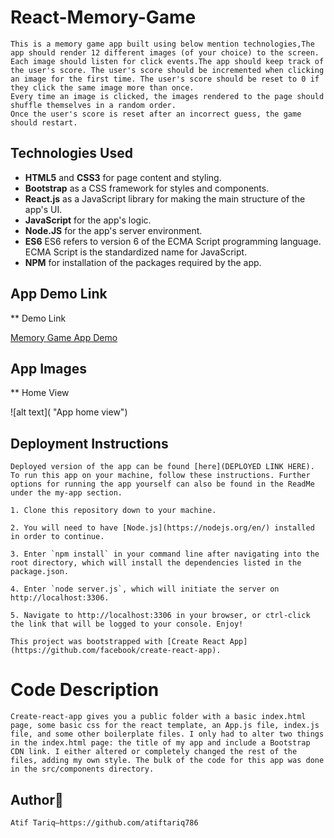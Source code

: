 #   React-Memory-Game
    
    This is a memory game app built using below mention technologies,The app should render 12 different images (of your choice) to the screen. Each image should listen for click events.The app should keep track of the user's score. The user's score should be incremented when clicking an image for the first time. The user's score should be reset to 0 if they click the same image more than once.
    Every time an image is clicked, the images rendered to the page should shuffle themselves in a random order.
    Once the user's score is reset after an incorrect guess, the game should restart.

##  Technologies Used  

*   **HTML5** and **CSS3** for page content and styling.
*   **Bootstrap** as a CSS framework for styles and components.  
*   **React.js** as a JavaScript library for making the main structure of the app's UI.
*   **JavaScript** for the app's logic.  
*   **Node.JS** for the app's server environment.
*   **ES6** ES6 refers to version 6 of the ECMA Script programming language. ECMA Script is the       standardized name for JavaScript.
*   **NPM** for installation of the packages required by the app.

##  App Demo Link

**  Demo Link

[Memory Game App Demo]()

##  App Images

**  Home View

![alt text]( "App home view")


##  Deployment Instructions

    Deployed version of the app can be found [here](DEPLOYED LINK HERE). To run this app on your machine, follow these instructions. Further options for running the app yourself can also be found in the ReadMe under the my-app section. 

    1. Clone this repository down to your machine.
   
    2. You will need to have [Node.js](https://nodejs.org/en/) installed in order to continue. 
   
    3. Enter `npm install` in your command line after navigating into the root directory, which will install the dependencies listed in the package.json.
   
    4. Enter `node server.js`, which will initiate the server on http://localhost:3306.
   
    5. Navigate to http://localhost:3306 in your browser, or ctrl-click the link that will be logged to your console. Enjoy!

    This project was bootstrapped with [Create React App](https://github.com/facebook/create-react-app).

#   Code Description
    Create-react-app gives you a public folder with a basic index.html page, some basic css for the react template, an App.js file, index.js file, and some other boilerplate files. I only had to alter two things in the index.html page: the title of my app and include a Bootstrap CDN link. I either altered or completely changed the rest of the files, adding my own style. The bulk of the code for this app was done in the src/components directory. 
    
##  Author:gem:
    Atif Tariq—https://github.com/atiftariq786
    